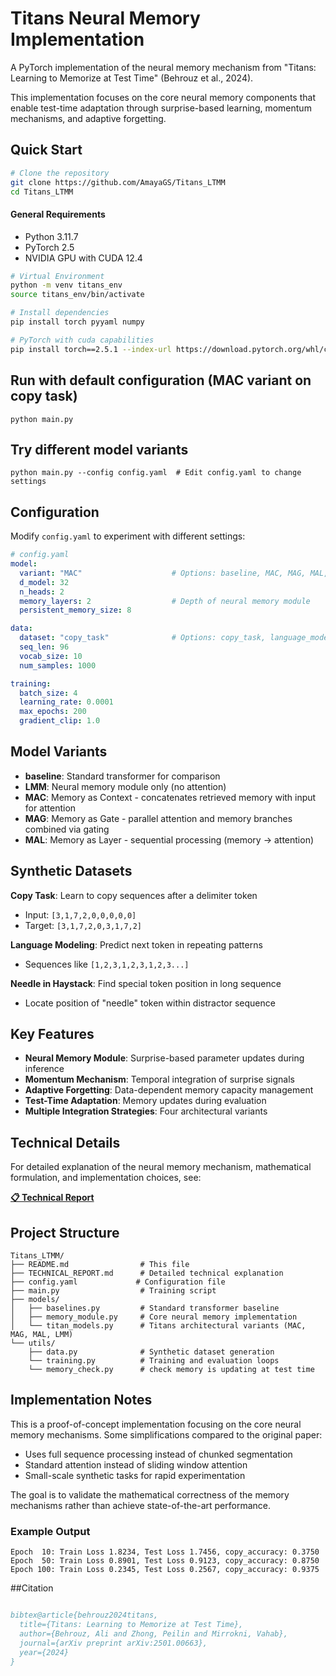 # Titans Neural Memory Implementation

A PyTorch implementation of the neural memory mechanism from "Titans: Learning to Memorize at Test Time" (Behrouz et al., 2024).

This implementation focuses on the core neural memory components that enable test-time adaptation through surprise-based learning, momentum mechanisms, and adaptive forgetting.

## Quick Start

```bash
# Clone the repository
git clone https://github.com/AmayaGS/Titans_LTMM
cd Titans_LTMM
```

#### General Requirements
- Python 3.11.7
- PyTorch 2.5
- NVIDIA GPU with CUDA 12.4

```bash
# Virtual Environment
python -m venv titans_env
source titans_env/bin/activate

# Install dependencies
pip install torch pyyaml numpy

# PyTorch with cuda capabilities
pip install torch==2.5.1 --index-url https://download.pytorch.org/whl/cu124
```

## Run with default configuration (MAC variant on copy task)
`python main.py`

## Try different model variants
`python main.py --config config.yaml  # Edit config.yaml to change settings`

## Configuration

Modify `config.yaml` to experiment with different settings:

```yaml
# config.yaml
model:
  variant: "MAC"                    # Options: baseline, MAC, MAG, MAL, LMM
  d_model: 32
  n_heads: 2
  memory_layers: 2                  # Depth of neural memory module
  persistent_memory_size: 8

data:
  dataset: "copy_task"              # Options: copy_task, language_modeling, needle_haystack
  seq_len: 96
  vocab_size: 10
  num_samples: 1000

training:
  batch_size: 4
  learning_rate: 0.0001
  max_epochs: 200
  gradient_clip: 1.0
```

## Model Variants

- **baseline**: Standard transformer for comparison
- **LMM**: Neural memory module only (no attention)
- **MAC**: Memory as Context - concatenates retrieved memory with input for attention
- **MAG**: Memory as Gate - parallel attention and memory branches combined via gating
- **MAL**: Memory as Layer - sequential processing (memory → attention)

## Synthetic Datasets

**Copy Task**: Learn to copy sequences after a delimiter token
- Input: `[3,1,7,2,0,0,0,0,0]`
- Target: `[3,1,7,2,0,3,1,7,2]`

**Language Modeling**: Predict next token in repeating patterns
- Sequences like `[1,2,3,1,2,3,1,2,3...]`

**Needle in Haystack**: Find special token position in long sequence
- Locate position of "needle" token within distractor sequence

## Key Features

- **Neural Memory Module**: Surprise-based parameter updates during inference  
- **Momentum Mechanism**: Temporal integration of surprise signals  
- **Adaptive Forgetting**: Data-dependent memory capacity management  
- **Test-Time Adaptation**: Memory updates during evaluation  
- **Multiple Integration Strategies**: Four architectural variants  

## Technical Details

For detailed explanation of the neural memory mechanism, mathematical formulation, and implementation choices, see:

**[📋 Technical Report](TECHNICAL_REPORT.md)**

## Project Structure

```
Titans_LTMM/
├── README.md                # This file
├── TECHNICAL_REPORT.md      # Detailed technical explanation
├── config.yaml             # Configuration file
├── main.py                  # Training script
├── models/
│   ├── baselines.py         # Standard transformer baseline
│   ├── memory_module.py     # Core neural memory implementation
│   └── titan_models.py      # Titans architectural variants (MAC, MAG, MAL, LMM)
└── utils/
    ├── data.py              # Synthetic dataset generation
    └── training.py          # Training and evaluation loops          
    └── memory_check.py      # check memory is updating at test time
```

## Implementation Notes

This is a proof-of-concept implementation focusing on the core neural memory mechanisms. Some simplifications compared to the original paper:

- Uses full sequence processing instead of chunked segmentation
- Standard attention instead of sliding window attention
- Small-scale synthetic tasks for rapid experimentation

The goal is to validate the mathematical correctness of the memory mechanisms rather than achieve state-of-the-art performance.

### Example Output

```Epoch   0: Train Loss 2.1543, Test Loss 2.0891, copy_accuracy: 0.1250
Epoch  10: Train Loss 1.8234, Test Loss 1.7456, copy_accuracy: 0.3750  
Epoch  50: Train Loss 0.8901, Test Loss 0.9123, copy_accuracy: 0.8750
Epoch 100: Train Loss 0.2345, Test Loss 0.2567, copy_accuracy: 0.9375
```

##Citation

```bibtex

bibtex@article{behrouz2024titans,
  title={Titans: Learning to Memorize at Test Time},
  author={Behrouz, Ali and Zhong, Peilin and Mirrokni, Vahab},
  journal={arXiv preprint arXiv:2501.00663},
  year={2024}
}
```
